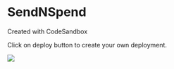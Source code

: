 # SendNSpend
Created with CodeSandbox

Click on deploy button to create your own deployment.

[<img src="https://www.netlify.com/img/deploy/button.svg">](https://app.netlify.com/start/deploy?repository=https://github.com/apdroid/SendNSpend)
